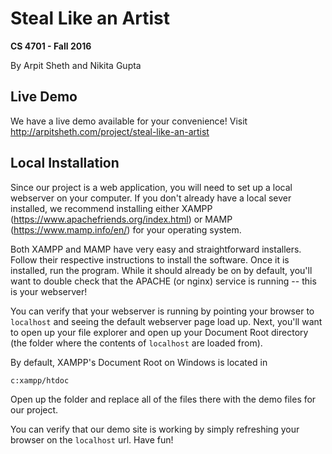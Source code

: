 # Steal Like an Artist
**CS 4701 - Fall 2016**

By Arpit Sheth and Nikita Gupta

## Live Demo
We have a live demo available for your convenience!
Visit http://arpitsheth.com/project/steal-like-an-artist

## Local Installation
Since our project is a web application, you will need to set up a local webserver on your computer. If you don't already have a local sever installed, we recommend installing either XAMPP (https://www.apachefriends.org/index.html) or MAMP (https://www.mamp.info/en/) for your operating system.

Both XAMPP and MAMP have very easy and straightforward installers. Follow their respective instructions to install the software. Once it is installed, run the program. While it should already be on by default, you'll want to double check that the APACHE (or nginx) service is running -- this is your webserver!

You can verify that your webserver is running by pointing your browser to ``localhost`` and seeing the default webserver page load up. Next, you'll want to open up your file explorer and open up your Document Root directory (the folder where the contents of ``localhost`` are loaded from).

By default, XAMPP's Document Root on Windows is located in
```
c:xampp/htdoc
```

Open up the folder and replace all of the files there with the demo files for our project.

You can verify that our demo site is working by simply refreshing your browser on the ``localhost`` url.
Have fun!
